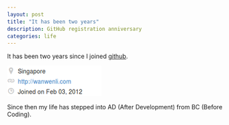 ```yaml
---
layout: post
title: "It has been two years"
description: GitHub registration anniversary
categories: life
---
```

It has been two years since I joined [github](https://github.com).

![Your browser does not support img](/assets/images/github-reg.png)

Since then my life has stepped into AD (After Development) from
BC (Before Coding).
